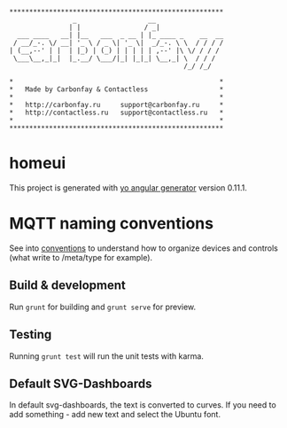     ******************************************************
                    _                  __
                   | |                / _|
      ___ ____   __| |__   ___  _ __ | |_ ____ _    __  __
     / __/_-. \/ __| '_ \ / _ \| '_ \|  _/_-. \ \  / / / /
    | (__,--' | |  | |_) | (_) | | | | | ,--' |\ \/ / / /
     \___\__,_|_|  |_.__/ \___/|_| |_|_| \__,_| \  / / /
                                                /_/ /_/

    *                                                    *
    *   Made by Carbonfay & Contactless                  *
    *                                                    *
    *   http://carbonfay.ru     support@carbonfay.ru     *
    *   http://contactless.ru   support@contactless.ru   *
    *                                                    *
    ******************************************************

# homeui

This project is generated with [yo angular generator](https://github.com/yeoman/generator-angular)
version 0.11.1.

# MQTT naming conventions

See into [conventions](https://github.com/wirenboard/conventions/blob/main/README.md) to understand how to organize devices and controls (what write to /meta/type for example).

## Build & development

Run `grunt` for building and `grunt serve` for preview.

## Testing

Running `grunt test` will run the unit tests with karma.

## Default SVG-Dashboards

In default svg-dashboards, the text is converted to curves. If you need to add something - add new text and select the Ubuntu font.
